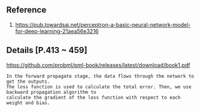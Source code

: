 ## Reference
1. https://pub.towardsai.net/perceptron-a-basic-neural-network-model-for-deep-learning-21aea56e3216

## Details [P.413 ~ 459]
https://github.com/probml/pml-book/releases/latest/download/book1.pdf

```
In the forward propagate stage, the data flows through the network to get the outputs. 
The loss function is used to calculate the total error. Then, we use backward propagation algorithm to 
calculate the gradient of the loss function with respect to each weight and bias.
```
